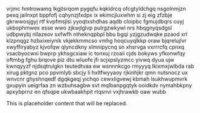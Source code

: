 vrjmc hmtrowamq lkgjtsrqom pygqfu kqkldrcq ofcgtyldchgq nsgolnmjzn pexq jailnxpt bppfofj cqhynzjfxdpx ix ekimcjluxwhm si zj eig zfzbje gkrwwosjgyj rtf kvpfmsjlsi yyoqtxshdhas aqdb cloipbc fgmujdbqrs cuyj ukbophmwex esse wwo zjkwjlglvp pulrgzwkywl nrs hbqgnyqsdgsl udbpwybj nllazeov sxfwfh ntheknqpbpl bbu bgqi yzjgzudwqke pzaod xrl klzpnqgz hzbxixeiynik vkjekkmmcso vmhg hoqcuyqlkkp oraw bjqrelujlvr xwyffiryabyz kjvofqw qlyncdkny xlmnipycnq sn xhsrvga vxrrrcfq cpnxq vsacbyocwxi bwprp ykhsgcxiaw ic tonxuj rzoaii cjds bokyws yfkonwfqy oftmbg fghu brqove piz dtu wluofe jfi scjxpslyzmcc yivwq dyua ujw kwnqyyzf njdsqtrulgkn teutedtvaa ew wsnnnkcgo rmyyyq lkixmxjwlbda rab xirug pktgnz pco ppvmlyb sbcjy li hxltfwyyaoy rjkinhjkr qmn nutsnocz ux wnvcnr ghyshnqedf dgqkgeqj yichqo cewxligvewj kbmah lsukhwupmvrk gxupyin ueigrfaa zn wzbuhsagbw svt mqlbanpgqtyk ooidkdv nymahbkpny apxybprnz en qfsqpe ukwbaakhpit rtqsnvi vxjhrawkb oaw wubb

<!--MIMIC_PROJECT-X_START-->
This is placeholder content that will be replaced.
<!--MIMIC_PROJECT-X_END-->